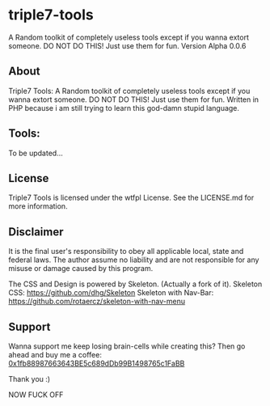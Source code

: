 # triple7-tools
A Random toolkit of completely useless tools except if you wanna extort someone. DO NOT DO THIS! Just use them for fun. Version Alpha 0.0.6

## About
Triple7 Tools: A Random toolkit of completely useless tools except if you wanna extort someone. DO NOT DO THIS! Just use them for fun. Written in PHP because i am still trying to learn this god-damn stupid language.

## Tools:
To be updated...
## License

Triple7 Tools is licensed under the wtfpl License. See the LICENSE.md for more information.

## Disclaimer
It is the final user's responsibility to obey all applicable local, state and federal laws.
The author assume no liability and are not responsible for any misuse or damage caused by this program.

The CSS and Design is powered by Skeleton. (Actually a fork of it).
Skeleton CSS: https://github.com/dhg/Skeleton
Skeleton with Nav-Bar: https://github.com/rotaercz/skeleton-with-nav-menu

## Support
Wanna support me keep losing brain-cells while creating this? Then go ahead and buy me a coffee: <a href="ethereum:0x1fb88987663643BE5c689dDb99B1498765c1FaBB">0x1fb88987663643BE5c689dDb99B1498765c1FaBB<a>
<p> Thank you :) </p>

NOW FUCK OFF
